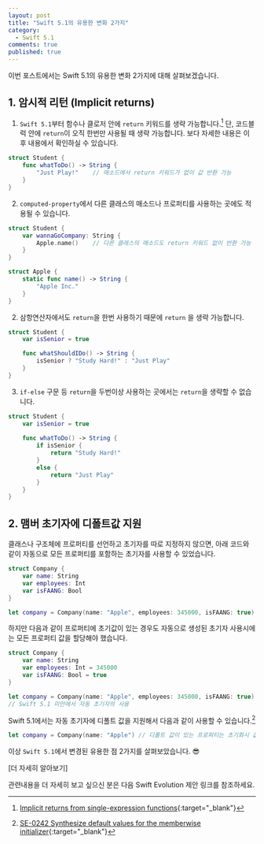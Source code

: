 ```yaml
---
layout: post
title: "Swift 5.1의 유용한 변화 2가지"
category:
  - Swift 5.1
comments: true
published: true
---
```


이번 포스트에서는 Swift 5.1의 유용한 변화 2가지에 대해 살펴보겠습니다.

## 1. 암시적 리턴 (Implicit returns)
1) `Swift 5.1`부터 함수나 클로저 안에  `return` 키워드를 생략 가능합니다.[^1] 단, 코드블럭 안에  `return`이 오직 한번만 사용될 때 생략 가능합니다. 보다 자세한 내용은 이 후 내용에서 확인하실 수 있습니다.

```swift
struct Student {
    func whatToDo() -> String {
        "Just Play!"	// 매소드에서 return 키워드가 없이 값 반환 가능
    }
}
```

2) `computed-property`에서 다른 클래스의 매소드나 프로퍼티를 사용하는 곳에도 적용될 수 있습니다.

```swift
struct Student {
    var wannaGoCompany: String {
        Apple.name()	// 다른 클래스의 매소드도 return 키워드 없이 반환 가능
    }
}

struct Apple {
    static func name() -> String {
        "Apple Inc."
    }
}
```

2) 삼항연산자에서도 `return`을 한번 사용하기 때문에 `return` 을 생략 가능합니다.

```swift
struct Student {
    var isSenior = true

    func whatShouldIDo() -> String {
        isSenior ? "Study Hard!" : "Just Play"
    }
}
```

3) `if-else`  구문 등  `return`을 두번이상 사용하는 곳에서는 `return`을 생략할 수 없습니다.

```swift
struct Student {
    var isSenior = true
    
    func whatToDo() -> String {
        if isSenior {
            return "Study Hard!"
        }
        else {
            return "Just Play"
        }
    }
}
```

## 2. 맴버 초기자에 디폴트값 지원
클래스나 구조체에 프로퍼티를 선언하고 초기자를 따로 지정하지 않으면, 아래 코드와 같이 자동으로 모든 프로퍼티를 포함하는 초기자를 사용할 수 있었습니다.

```swift
struct Company {
    var name: String
    var employees: Int
    var isFAANG: Bool
}

let company = Company(name: "Apple", employees: 345000, isFAANG: true)
```

하지만 다음과 같이 프로퍼티에 초기값이 있는 경우도 자동으로 생성된 초기자 사용시에는 모든 프로퍼티 값을 할당해야 했습니다.

```swift
struct Company {
    var name: String
    var employees: Int = 345000
    var isFAANG: Bool = true
}
```

```swift
let company = Company(name: "Apple", employees: 345000, isFAANG: true)
// Swift 5.1 미만에서 자동 초기자의 사용
```

Swift 5.1에서는 자동 초기자에 디폴트 값을 지원해서 다음과 같이 사용할 수 있습니다.[^2]

```swift
let company = Company(name: "Apple") // 디폴트 값이 있는 프로퍼티는 초기화시 값할당이 생략 가능합니다.
```

이상 `Swift 5.1`에서 변경된 유용한 점 2가지를 살펴보았습니다. 😎

[더 자세히 알아보기]

관련내용을 더 자세히 보고 싶으신 분은 다음 Swift Evolution 제안 링크를 참조하세요.

[^1]: [Implicit returns from single-expression functions](https://github.com/apple/swift-evolution/blob/master/proposals/0255-omit-return.md){:target="_blank"}

[^2]: [SE-0242 Synthesize default values for the memberwise initializer](https://github.com/apple/swift-evolution/blob/master/proposals/0242-default-values-memberwise.md){:target="_blank"}